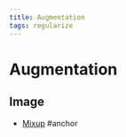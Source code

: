 ```yaml
---
title: Augmentation
tags: regularize
---
```


# Augmentation

## Image
- [Mixup](Mixup.md)
#anchor




